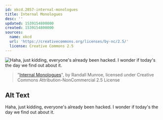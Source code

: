 ```yaml
---
id: xkcd.2057-internal-monologues
title: Internal Monologues
desc: ''
updated: 1539154800000
created: 1539154800000
sources:
  name: xkcd
  url: 'https://creativecommons.org/licenses/by-nc/2.5/'
  license: Creative Commons 2.5
---
```

![Haha, just kidding, everyone's already been hacked. I wonder if today's the day we find out about it.](https://imgs.xkcd.com/comics/internal_monologues.png)
> "[Internal Monologues](https://xkcd.com/2057/)", by Randall Munroe, licensed under Creative Commons Attribution-NonCommercial 2.5 License

## Alt Text
Haha, just kidding, everyone's already been hacked. I wonder if today's the day we find out about it.
